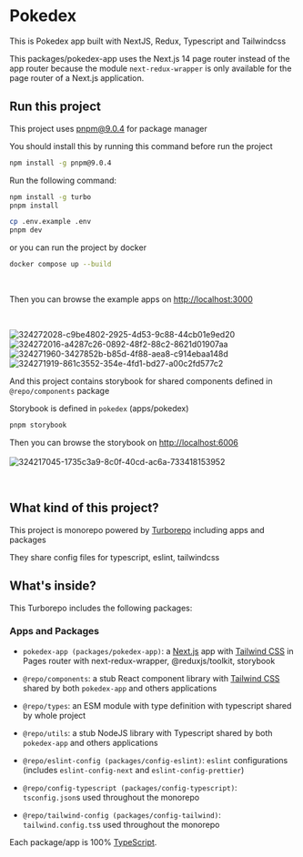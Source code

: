 # Pokedex

This is Pokedex app built with NextJS, Redux, Typescript and Tailwindcss

This packages/pokedex-app uses the Next.js 14 page router instead of the app router because the module `next-redux-wrapper` is only available for the page router of a Next.js application.

## Run this project

This project uses pnpm@9.0.4 for package manager

You should install this by running this command before run the project

```sh
npm install -g pnpm@9.0.4
```

Run the following command:

```sh
npm install -g turbo
pnpm install

cp .env.example .env
pnpm dev
```

or you can run the project by docker

```sh
docker compose up --build
```

<br/>

Then you can browse the example apps on [http://localhost:3000](http://localhost:3000)

<br/>

![324272028-c9be4802-2925-4d53-9c88-44cb01e9ed20](https://github.com/elias-soykat/pokedex-monorepo/assets/76895393/64af0eff-05cf-47a0-87e2-bdf0244e5504)
![324272016-a4287c26-0892-48f2-88c2-8621d01907aa](https://github.com/elias-soykat/pokedex-monorepo/assets/76895393/689dc929-33d0-4e36-85cd-2b7fc52a1d3a)
![324271960-3427852b-b85d-4f88-aea8-c914ebaa148d](https://github.com/elias-soykat/pokedex-monorepo/assets/76895393/f80b340d-5a3e-46e5-a37f-39af3a921f70)
![324271919-861c3552-354e-4fd1-bd27-a00c2fd577c2](https://github.com/elias-soykat/pokedex-monorepo/assets/76895393/3baa1a3a-10fd-4008-86d8-5134a60b8988)

And this project contains storybook for shared components defined in `@repo/components` package

Storybook is defined in `pokedex` (apps/pokedex)

```sh
pnpm storybook
```

Then you can browse the storybook on [http://localhost:6006](http://localhost:6006)
<br/>
<br/>
![324217045-1735c3a9-8c0f-40cd-ac6a-733418153952](https://github.com/elias-soykat/pokedex-monorepo/assets/76895393/da1780f0-11df-43c7-accb-3debdf7821d9)

<br/>

## What kind of this project?

This project is monorepo powered by [Turborepo](http://turbo.build) including apps and packages

They share config files for typescript, eslint, tailwindcss

## What's inside?

This Turborepo includes the following packages:

### Apps and Packages

- `pokedex-app (packages/pokedex-app)`: a [Next.js](https://nextjs.org/) app with [Tailwind CSS](https://tailwindcss.com/) in Pages router with next-redux-wrapper, @reduxjs/toolkit, storybook

- `@repo/components`: a stub React component library with [Tailwind CSS](https://tailwindcss.com/) shared by both `pokedex-app` and others applications
- `@repo/types`: an ESM module with type definition with typescript shared by whole project
- `@repo/utils`: a stub NodeJS library with Typescript shared by both `pokedex-app` and others applications
- `@repo/eslint-config (packages/config-eslint)`: `eslint` configurations (includes `eslint-config-next` and `eslint-config-prettier`)
- `@repo/config-typescript (packages/config-typescript)`: `tsconfig.json`s used throughout the monorepo
- `@repo/tailwind-config (packages/config-tailwind)`: `tailwind.config.ts`s used throughout the monorepo

Each package/app is 100% [TypeScript](https://www.typescriptlang.org/).
